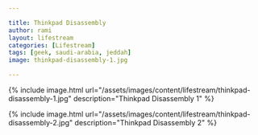 ```yaml
---

title: Thinkpad Disassembly
author: rami
layout: lifestream 
categories: [Lifestream]
tags: [geek, saudi-arabia, jeddah]
image: thinkpad-disassembly-1.jpg

---
```


{% include image.html url="/assets/images/content/lifestream/thinkpad-disassembly-1.jpg" description="Thinkpad Disassembly 1" %}

{% include image.html url="/assets/images/content/lifestream/thinkpad-disassembly-2.jpg" description="Thinkpad Disassembly 2" %}
